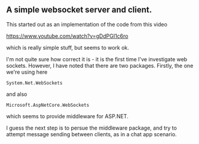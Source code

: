 ## A simple websocket server and client.

This started out as an implementation of the code from this video

  https://www.youtube.com/watch?v=gDdPGI1c6ro

which is really simple stuff, but seems to work ok.

I'm not quite sure how correct it is - it is the first time I've investigate web sockets.
However, I have noted that there are two packages.  Firstly, the one we're using here

    System.Net.WebSockets

and also

    Microsoft.AspNetCore.WebSockets

which seems to provide middleware for ASP.NET.

I guess the next step is to persue the middleware package, and try to attempt message
sending between clients, as in a chat app scenario.